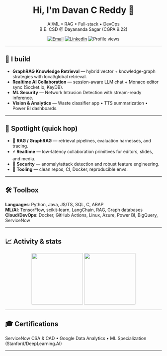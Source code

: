 <!-- github.com/Davan57/Davan57 -->
<!-- Profile README drives the entire landing page of your GitHub profile -->

<h1 align="center">Hi, I'm Davan C Reddy 👋</h1>
<p align="center">
  AI/ML • RAG • Full-stack • DevOps<br/>
  B.E. CSD @ Dayananda Sagar (CGPA 9.22)
</p>

<p align="center">
  <a href="mailto:davanc2004@gmail.com"><img alt="Email" src="https://img.shields.io/badge/Email-davanc2004%40gmail.com-red"></a>
  <a href="https://www.linkedin.com/in/davan-c-reddy/"><img alt="LinkedIn" src="https://img.shields.io/badge/LinkedIn-Connect-0A66C2"></a>
  <img alt="Profile views" src="https://komarev.com/ghpvc/?username=Davan57&label=Profile%20views&color=0e75b6&style=flat" />
</p>

---

## 🚀 I build
- **GraphRAG Knowledge Retrieval** — hybrid vector + knowledge-graph strategies with local/global retrieval.
- **Realtime AI Collaboration** — session-aware LLM chat + Monaco editor sync (Socket.io, KeyDB).
- **ML Security** — Network Intrusion Detection with stream-ready inference.
- **Vision & Analytics** — Waste classifier app • TTS summarization • Power BI dashboards.

---

## 🧭 Spotlight (quick hop)
- 🔎 **RAG / GraphRAG** — retrieval pipelines, evaluation harnesses, and tracing.  
- ⚡ **Realtime** — low-latency collaboration primitives for editors, slides, and media.  
- 🔐 **Security** — anomaly/attack detection and robust feature engineering.  
- 🧰 **Tooling** — clean repos, CI, Docker, reproducible envs.

---

## 🛠️ Toolbox
**Languages**: Python, Java, JS/TS, SQL, C, ABAP  
**ML/AI**: TensorFlow, scikit-learn, LangChain, RAG, Graph databases  
**Cloud/DevOps**: Docker, GitHub Actions, Linux, Azure, Power BI, BigQuery, ServiceNow

---

## 📈 Activity & stats
<p align="center"> <!-- GitHub Readme Stats (lightweight, no token required) --> <img src="https://github-readme-stats.vercel.app/api?username=Davan57&show_icons=true&hide_rank=false" height="165" /> <img src="https://github-readme-stats.vercel.app/api/top-langs/?username=Davan57&layout=compact" height="165" /> </p>

---

## 🎓 Certifications
ServiceNow CSA & CAD • Google Data Analytics • ML Specialization (Stanford/DeepLearning.AI)

---



